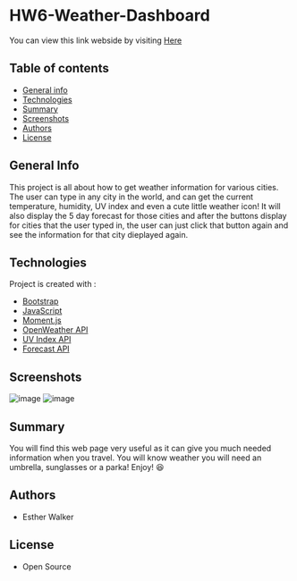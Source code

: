 # HW6-Weather-Dashboard

You can view this link webside by visiting [Here](https://dragonbabe.github.io/HW6-Weather-Dashboard/)

## Table of contents
- [General info](#general-info)
- [Technologies](#Technologies)
- [Summary](#Summary)
- [Screenshots](#screenshots)
- [Authors](#authors)
- [License](#license)
## General Info
This project is all about how to get weather information for various cities. The user can type in any city in the world, and can get the current temperature, humidity, UV index and even a cute little weather icon! It will also display the 5 day forecast for those cities and after the buttons display for cities that the user typed in, the user can just click that button again and see the information for that city dieplayed again.
## Technologies
Project is created with :
- [Bootstrap](https://getbootstrap.com/)
- [JavaScript](https://www.javascript.com/)
- [Moment.js](https://momentjs.com/)
- [OpenWeather API](https://openweathermap.org/api)
- [UV Index API](https://api.openuv.io/api/v1/uv?lat=)
- [Forecast API](https://api.openweathermap.org/data/2.5/forecast)
## Screenshots
![image](https://encrypted-tbn0.gstatic.com/images?q=tbn:ANd9GcRcKyEmkHTh_sURToTv-c-pFwFu_ZDiHViPLHqMgWjdDiEpnoQF&s)
![image](https://encrypted-tbn0.gstatic.com/images?q=tbn:ANd9GcSpyCRyE6QhNLE_RuX7YdYxHcZnAaLuroyK7o4SyFX7pkFht7EV&s)
## Summary
You will find this web page very useful as it can give you much needed information when you travel. You will know weather you will need an umbrella, sunglasses or a parka! Enjoy! :laughing:
## Authors
- Esther Walker
## License
- Open Source
